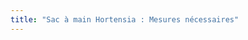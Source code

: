 ```yaml
---
title: "Sac à main Hortensia : Mesures nécessaires"
---
```


<PatternMeasurements pattern='hortensia' />

